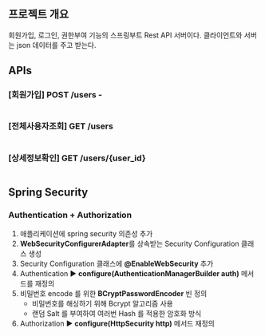 ## 프로젝트 개요
회원가입, 로그인, 권한부여 기능의 스프링부트 Rest API 서버이다.
클라이언트와 서버는 json 데이터를 주고 받는다.

## APIs
### [회원가입] POST /users - 
```java

```
### [전체사용자조회] GET /users
```java

```
### [상세정보확인] GET /users/{user_id}
```java

```

## Spring Security
### Authentication + Authorization
1. 애플리케이션에 spring security 의존성 추가
2. **WebSecurityConfigurerAdapter**를 상속받는 Security Configuration 클래스 생성
3. Security Configuration 클래스에 **@EnableWebSecurity** 추가
4. Authentication ▶ **configure(AuthenticationManagerBuilder auth)** 메서드를 재정의
5. 비밀번호 encode 를 위한 **BCryptPasswordEncoder** 빈 정의
   - 비밀번호를 해싱하기 위해 Bcrypt 알고리즘 사용
   - 랜덤 Salt 를 부여하여 여러번 Hash 를 적용한 암호화 방식
6. Authorization ▶ **configure(HttpSecurity http)** 메서드 재정의